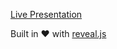 [Live Presentation](http://kalharbi.github.io/dissertation-presentation)

Built in :heart: with [reveal.js](https://github.com/hakimel/reveal.js)


